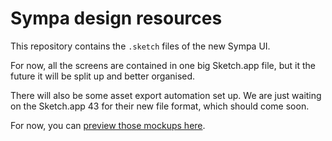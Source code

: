 # Sympa design resources

This repository contains the `.sketch` files of the new Sympa UI.

For now, all the screens are contained in one big Sketch.app file, but it the future it will be split up and better organised.

There will also be some asset export automation set up. We are just waiting on the Sketch.app 43 for their new file format, which should come soon.

For now, you can [preview those mockups here](https://s.sandhose.fr/sympa/).
